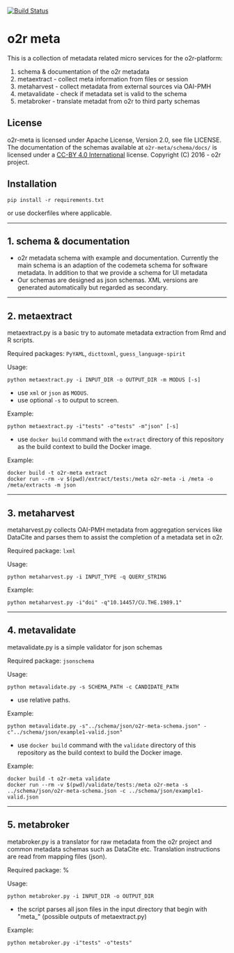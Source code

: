 [![Build Status](https://travis-ci.org/o2r-project/o2r-meta.svg?branch=master)](https://travis-ci.org/o2r-project/o2r-meta)

# o2r meta

This is a collection of metadata related micro services for the o2r-platform:

1. schema & documentation of the o2r metadata
2. metaextract - collect meta information from files or session
3. metaharvest - collect metadata from external sources via OAI-PMH
4. metavalidate - check if metadata set is valid to the schema
5. metabroker - translate metadat from o2r to third party schemas


## License

o2r-meta is licensed under Apache License, Version 2.0, see file LICENSE.
The documentation of the schemas available at ```o2r-meta/schema/docs/``` is licensed under a [CC-BY 4.0 International](https://creativecommons.org/licenses/by/4.0/) license.
Copyright (C) 2016 - o2r project.


## Installation

    pip install -r requirements.txt

or use dockerfiles where applicable.

---

## 1. schema & documentation

+ o2r metadata schema with example and documentation. Currently the main schema is an adaption of the codemeta schema for software metadata. In addition to that we provide a schema for UI metadata
+ Our schemas are designed as json schemas. XML versions are generated automatically but regarded as secondary.


---


## 2. metaextract

metaextract.py is a basic try to automate metadata extraction from Rmd and R scripts.

Required packages: ```PyYAML```, ```dicttoxml```, ```guess_language-spirit```

Usage:

    python metaextract.py -i INPUT_DIR -o OUTPUT_DIR -m MODUS [-s]


+ use ```xml``` or ```json``` as ```MODUS```.
+ use optional ```-s``` to output to screen.

Example:

    python metaextract.py -i"tests" -o"tests" -m"json" [-s]


+ use ```docker build``` command with the ```extract``` directory of this repository as the build context to build the Docker image.

Example:

    docker build -t o2r-meta extract
    docker run --rm -v $(pwd)/extract/tests:/meta o2r-meta -i /meta -o /meta/extracts -m json

---

## 3. metaharvest

metaharvest.py collects OAI-PMH metadata from aggregation services like DataCite and parses them to assist the completion of a metadata set in o2r.

Required package: ```lxml```

Usage:

    python metaharvest.py -i INPUT_TYPE -q QUERY_STRING


Example:

    python metaharvest.py -i"doi" -q"10.14457/CU.THE.1989.1"

---


## 4. metavalidate

metavalidate.py is a simple validator for json schemas

Required package: ```jsonschema```

Usage:

    python metavalidate.py -s SCHEMA_PATH -c CANDIDATE_PATH

+ use relative paths.

Example:

    python metavalidate.py -s"../schema/json/o2r-meta-schema.json" -c"../schema/json/example1-valid.json"

+ use ```docker build``` command with the ```validate``` directory of this repository as the build context to build the Docker image.

Example:

    docker build -t o2r-meta validate
    docker run --rm -v $(pwd)/validate/tests:/meta o2r-meta -s ../schema/json/o2r-meta-schema.json -c ../schema/json/example1-valid.json

---

## 5. metabroker

metabroker.py is a translator for raw metadata from the o2r project and common metadata schemas such as DataCite etc.
Translation instructions are read from mapping files (json).


Required package: %

Usage:

    python metabroker.py -i INPUT_DIR -o OUTPUT_DIR

+ the script parses all json files in the input directory that begin with "meta_" (possible outputs of metaextract.py)

Example:

    python metabroker.py -i"tests" -o"tests"


